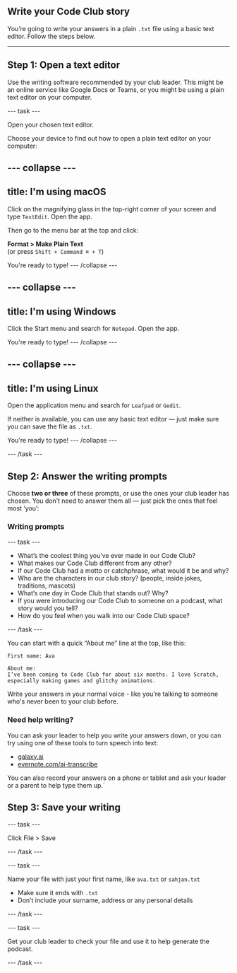 ## Write your Code Club story

You’re going to write your answers in a plain `.txt` file using a basic text editor. Follow the steps below.

---

## Step 1: Open a text editor

Use the writing software recommended by your club leader. This might be an online service like Google Docs or Teams, or you might be using a plain text editor on your computer.

--- task ---

Open your chosen text editor.


Choose your device to find out how to open a plain text editor on your computer:

--- collapse ---
---
title: I'm using macOS
---

Click on the magnifying glass in the top-right corner of your screen and type `TextEdit`. Open the app.

Then go to the menu bar at the top and click:

**Format > Make Plain Text**  
(or press `Shift + Command ⌘ + T`)

You're ready to type!
--- /collapse ---

--- collapse ---
---
title: I'm using Windows
---

Click the Start menu and search for `Notepad`. Open the app.

You're ready to type!
--- /collapse ---

--- collapse ---
---
title: I'm using Linux
---

Open the application menu and search for `Leafpad` or `Gedit`.

If neither is available, you can use any basic text editor — just make sure you can save the file as `.txt`.

You're ready to type!
--- /collapse ---

--- /task ---

## Step 2: Answer the writing prompts

Choose **two or three** of these prompts, or use the ones your club leader has chosen. You don’t need to answer them all — just pick the ones that feel most ‘you’:

### Writing prompts
--- task ---

* What’s the coolest thing you’ve ever made in our Code Club?
* What makes our Code Club different from any other?
* If our Code Club had a motto or catchphrase, what would it be and why?
* Who are the characters in our club story? (people, inside jokes, traditions, mascots)
* What’s one day in Code Club that stands out? Why?
* If you were introducing our Code Club to someone on a podcast, what story would you tell?
* How do you feel when you walk into our Code Club space?

--- /task ---

You can start with a quick “About me” line at the top, like this:

```text
First name: Ava

About me:
I’ve been coming to Code Club for about six months. I love Scratch, especially making games and glitchy animations.
```

Write your answers in your normal voice - like you're talking to someone who's never been to your club before.

### Need help writing?
You can ask your leader to help you write your answers down, or you can try using one of these tools to turn speech into text:

- [galaxy.ai](https://galaxy.ai/ai-transcription)
- [evernote.com/ai-transcribe](https://evernote.com/ai-transcribe)

You can also record your answers on a phone or tablet and ask your leader or a parent to help type them up.`


## Step 3: Save your writing

--- task ---

Click File > Save

--- /task ---

--- task ---

Name your file with just your first name, like `ava.txt` or `sahjan.txt`

- Make sure it ends with `.txt`
- Don’t include your surname, address or any personal details

--- /task ---

--- task ---

Get your club leader to check your file and use it to help generate the podcast.

--- /task ---
